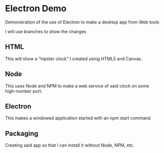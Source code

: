# Electron Demo

Demonstration of the use of Electron to make a desktop app from Web tools

I will use branches to show the changes

## HTML

This will show a "hipster clock" I created using HTML5 and Canvas.

## Node

This uses Node and NPM to make a web service of said clock on some high-number port.

## Electron

This makes a windowed application started with an npm start command

## Packaging

Creating said app so that I can install it without Node, NPM, etc.
